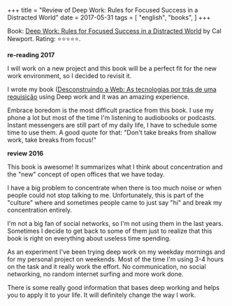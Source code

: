 +++
title = "Review of Deep Work: Rules for Focused Success in a Distracted World"
date = 2017-05-31
tags = [
    "english",
    "books",
]
+++

Book: [Deep Work: Rules for Focused Success in a Distracted
World](https://www.goodreads.com/book/show/25744928) by Cal Newport. Rating:
⭐️⭐️⭐️⭐️⭐️.

**re-reading 2017**

I will work on a new project and this book will be a perfect fit for the new
work environment, so I decided to revisit it.

I wrote my book ([Desconstruindo a Web: As tecnologias por trás de uma
requisição](https://desconstruindoaweb.com.br) using Deep work and it was an
amazing experience.

Embrace boredom is the most difficult practice from this book. I use my phone a
lot but most of the time I'm listening to audiobooks or podcasts. Instant
messengers are still part of my daily life, I have to schedule some time to use
them. A good quote for that: "Don't take breaks from shallow work, take breaks
from focus!"

**review 2016**

This book is awesome! It summarizes what I think about concentration and the
"new" concept of open offices that we have today.

I have a big problem to concentrate when there is too much noise or when people
could not stop talking to me. Unfortunately, this is part of the "culture" where
and sometimes people came to just say "hi" and break my concentration entirely.

I'm not a big fan of social networks, so I'm not using them in the last years.
Sometimes I decide to get back to some of them just to realize that this book is
right on everything about useless time spending.

As an experiment I've been trying deep work on my weekday mornings and for my
personal project on weekends. Most of the time I'm using 3-4 hours on the task
and it really work the effort. No communication, no social networking, no random
internet surfing and more work done.

There is some really good information that bases deep working and helps you to
apply it to your life. It will definitely change the way I work.
